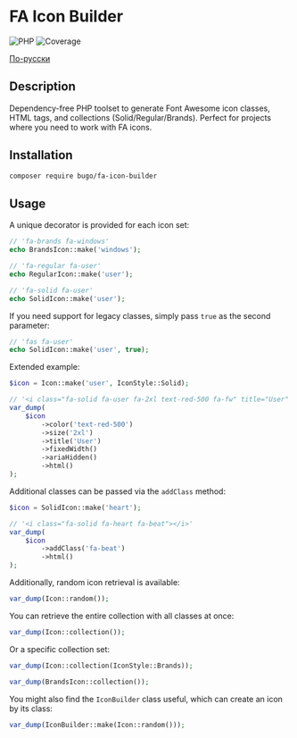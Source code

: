 # FA Icon Builder

![PHP](https://img.shields.io/badge/PHP-^8.1-blue.svg?style=flat)
![Coverage](https://badgen.net/coveralls/c/github/dragomano/fa-icon-builder/main)

[По-русски](README.ru.md)

## Description

Dependency-free PHP toolset to generate Font Awesome icon classes, HTML tags, and collections (Solid/Regular/Brands). Perfect for projects where you need to work with FA icons.

## Installation

```bash
composer require bugo/fa-icon-builder
```

## Usage

A unique decorator is provided for each icon set:

```php
// 'fa-brands fa-windows'
echo BrandsIcon::make('windows');

// 'fa-regular fa-user'
echo RegularIcon::make('user');

// 'fa-solid fa-user'
echo SolidIcon::make('user');
```

If you need support for legacy classes, simply pass `true` as the second parameter:

```php
// 'fas fa-user'
echo SolidIcon::make('user', true);
```

Extended example:

```php
$icon = Icon::make('user', IconStyle::Solid);

// '<i class="fa-solid fa-user fa-2xl text-red-500 fa-fw" title="User" aria-hidden="true"></i>'
var_dump(
    $icon
        ->color('text-red-500')
        ->size('2xl')
        ->title('User')
        ->fixedWidth()
        ->ariaHidden()
        ->html()
);
```

Additional classes can be passed via the `addClass` method:

```php
$icon = SolidIcon::make('heart');

// '<i class="fa-solid fa-heart fa-beat"></i>'
var_dump(
    $icon
        ->addClass('fa-beat')
        ->html()
);
```

Additionally, random icon retrieval is available:

```php
var_dump(Icon::random());
```

You can retrieve the entire collection with all classes at once:

```php
var_dump(Icon::collection());
```

Or a specific collection set:

```php
var_dump(Icon::collection(IconStyle::Brands));

var_dump(BrandsIcon::collection());
```

You might also find the `IconBuilder` class useful, which can create an icon by its class:

```php
var_dump(IconBuilder::make(Icon::random()));
```
